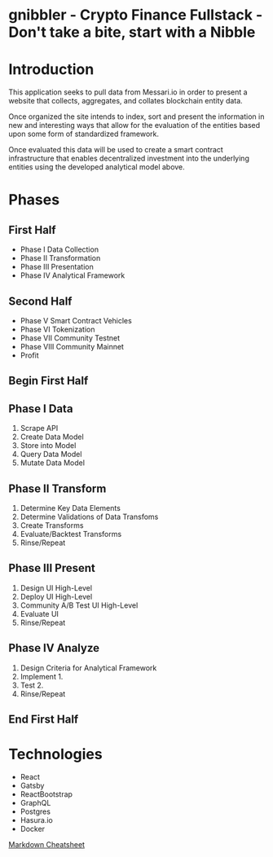 # gnibbler - Crypto Finance Fullstack - Don't take a bite, start with a Nibble

# Introduction
This application seeks to pull data from Messari.io in order to present a website that collects, aggregates, and collates blockchain entity data.

Once organized the site intends to index, sort and present the information in new and interesting ways that allow for the evaluation of the entities based upon some form of standardized framework.

Once evaluated this data will be used to create a smart contract infrastructure that enables decentralized investment into the underlying entities using the developed analytical model above.

# Phases
## First Half
* Phase I Data Collection
* Phase II Transformation
* Phase III Presentation
* Phase IV Analytical Framework
## Second Half
* Phase V Smart Contract Vehicles
* Phase VI Tokenization
* Phase VII Community Testnet
* Phase VIII Community Mainnet
* Profit

## Begin First Half
## Phase I Data
1. Scrape API
2. Create Data Model
3. Store into Model
4. Query Data Model
5. Mutate Data Model

## Phase II Transform
1. Determine Key Data Elements
2. Determine Validations of Data Transfoms
3. Create Transforms
4. Evaluate/Backtest Transforms
5. Rinse/Repeat

## Phase III Present
1. Design UI High-Level
2. Deploy UI High-Level
3. Community A/B Test UI High-Level
4. Evaluate UI
5. Rinse/Repeat

## Phase IV Analyze
1. Design Criteria for Analytical Framework
2. Implement 1.
3. Test 2.
4. Rinse/Repeat

## End First Half

# Technologies
- React
- Gatsby
- ReactBootstrap
- GraphQL
- Postgres
- Hasura.io
- Docker

[Markdown Cheatsheet](https://github.com/adam-p/markdown-here/wiki/Markdown-Cheatsheet)